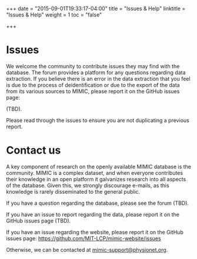 +++
date = "2015-09-01T19:33:17-04:00"
title = "Issues & Help"
linktitle = "Issues & Help"
weight = 1
toc = "false"

+++


# Issues

We welcome the community to contribute issues they may find with the database.
The forum provides a platform for any questions regarding data extraction.
If you believe there is an error in the data extraction that you feel is due to the process of deidentification or due to the export of the data from its various sources to MIMIC, please report it on the GitHub issues page:

(TBD).


Please read through the issues to ensure you are not duplicating a previous report.

# Contact us

A key component of research on the openly available MIMIC database is the community.
MIMIC is a complex dataset, and when everyone contributes their knowledge in an open platform it galvanizes research into all aspects of the database.
Given this, we strongly discourage e-mails, as this knowledge is rarely disseminated to the general public.

If you have a question regarding the database, please see the forum (TBD).

If you have an issue to report regarding the data, please report it on the GitHub issues page (TBD).

If you have an issue regarding the website, please report it on the GitHub issues page:
https://github.com/MIT-LCP/mimic-website/issues

Otherwise, we can be contacted at [mimic-support@physionet.org](mailto:mimic-support@physionet.org).
